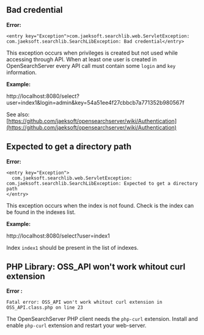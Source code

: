 ## Bad credential

**Error:**

    <entry key="Exception">com.jaeksoft.searchlib.web.ServletException: com.jaeksoft.searchlib.SearchLibException: Bad credential</entry>

This exception occurs when privileges is created but not used while accessing through API.
When at least one user is created in OpenSearchServer every API call must contain some `login` and `key` information.

**Example:**

http://localhost:8080/select?user=index1&login=admin&key=54a51ee4f27cbbcb7a771352b980567f


See also: [https://github.com/jaeksoft/opensearchserver/wiki/Authentication](https://github.com/jaeksoft/opensearchserver/wiki/Authentication)

## Expected to get a directory path

**Error:**

    <entry key="Exception">
      com.jaeksoft.searchlib.web.ServletException: com.jaeksoft.searchlib.SearchLibException: Expected to get a directory path
    </entry>

This exception occurs when the index is not found. Check is the index can be found in the indexes list.
 
**Example:**

http://localhost:8080/select?user=index1 

Index `index1` should be present in the list of indexes.
 
## PHP Library: OSS_API won't work whitout curl extension

**Error :**  
 
    Fatal error: OSS_API won't work whitout curl extension in OSS_API.class.php on line 23

The OpenSearchServer PHP client needs the `php-curl` extension. Install and enable `php-curl` extension and restart your web-server.